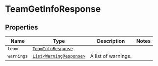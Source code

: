 

# TeamGetInfoResponse



## Properties

Name | Type | Description | Notes
------------ | ------------- | ------------- | -------------
| `team` | [```TeamInfoResponse```](TeamInfoResponse.md) |    |  |
| `warnings` | [```List<WarningResponse>```](WarningResponse.md) |  A list of warnings.  |  |



